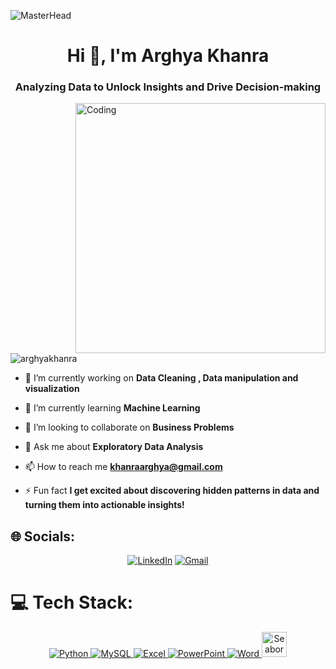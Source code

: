![MasterHead](https://blog.imarticus.org/wp-content/uploads/2019/05/daonline.gif)
<h1 align="center">Hi 👋, I'm Arghya Khanra</h1>
<h3 align="center">Analyzing Data to Unlock Insights and Drive Decision-making</h3>
<img align="right" alt="Coding" width="400" src="https://media.giphy.com/media/v1.Y2lkPTc5MGI3NjExMTU3M2NkYTIxYjhiOTgyM2Q1NWZiMWU0OTQ1YzgzOGE4MjgxMTUxMiZlcD12MV9pbnRlcm5hbF9naWZzX2dpZklkJmN0PWc/qgQUggAC3Pfv687qPC/giphy.gif"





<p align="left"> <img src="https://komarev.com/ghpvc/?username=amitkotnala&label=Profile%20views&color=0e75b6&style=flat" alt="arghyakhanra" /> </p>

- 🔭 I’m currently working on **Data Cleaning , Data manipulation and visualization**

- 🌱 I’m currently learning **Machine Learning**

- 👯 I’m looking to collaborate on **Business Problems**

- 💬 Ask me about **Exploratory Data Analysis**

- 📫 How to reach me **khanraarghya@gmail.com**

- ⚡ Fun fact **I get excited about discovering hidden patterns in data and turning them into actionable insights!**

## 🌐 Socials:
<p align="center">  
  <a href="https://www.linkedin.com/in/arghyakhanra"><img src="https://img.icons8.com/fluent/48/000000/linkedin.png" alt="LinkedIn"/></a>
  <a href="mailto:khanraarghya@gmail.com"><img src="https://img.icons8.com/color/48/000000/gmail-new.png" alt="Gmail"/></a>
</p>

# 💻 Tech Stack:
<p align="center">  
  <a href="https://www.python.org"> <img src="https://img.icons8.com/color/48/000000/python.png" alt="Python"/> </a>
  <a href="https://www.mysql.com/"> <img src="https://img.icons8.com/fluent/50/000000/mysql-logo.png" alt="MySQL"/> </a>
  <a href="https://www.microsoft.com/en-in/microsoft-365/excel"> <img src="https://img.icons8.com/fluency/48/000000/microsoft-excel-2019.png" alt="Excel"/> </a>
  <a href="https://www.microsoft.com/en-us/microsoft-365/powerpoint"> <img src="https://img.icons8.com/color/48/000000/microsoft-powerpoint-2019--v1.png" alt="PowerPoint"/> </a>
  <a href="https://www.microsoft.com/en-us/microsoft-365/word"> <img src="https://img.icons8.com/ios-filled/50/000000/ms-word.png" alt="Word"/> </a>
  <a href="https://seaborn.pydata.org/"> <img src="https://seaborn.pydata.org/_images/logo-mark-lightbg.svg" alt="Seaborn" width="40" height="40"/> </a>
</p>
